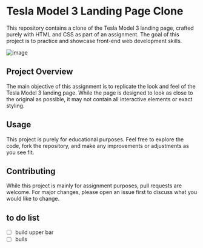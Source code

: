 # Tesla Model 3 Landing Page Clone

This repository contains a clone of the Tesla Model 3 landing page, crafted purely with HTML and CSS as part of an assignment. The goal of this project is to practice and showcase front-end web development skills.

![image](https://www.topgear.com/sites/default/files/2023/09/6%20Tesla%20Model%203.jpg?w=976&h=549)

## Project Overview

The main objective of this assignment is to replicate the look and feel of the Tesla Model 3 landing page. While the page is designed to look as close to the original as possible, it may not contain all interactive elements or exact styling.

## Usage

This project is purely for educational purposes. Feel free to explore the code, fork the repository, and make any improvements or adjustments as you see fit.

## Contributing

While this project is mainly for assignment purposes, pull requests are welcome. For major changes, please open an issue first to discuss what you would like to change.

## to do list
- [ ] build upper bar
- [ ] buils

